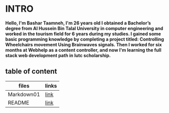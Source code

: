 # INTRO

**Hello, I'm Bashar Taamneh, I'm 26 years old
I obtained a Bachelor’s degree from Al Hussein Bin Talal University in computer engineering and worked in the tourism field for 6 years during my studies.
I gained some basic programming knowledge by completing a project titled: Controlling Wheelchairs movement Using Brainwaves signals.
Then I worked for six months at Webhelp as a content controller, and now I'm learning the full stack web development path in lutc scholarship.**


## table of content

| files       |         links        |
| ----------- | -------------------- |
| Markdown01  | [link](https://bashartaamneh.github.io/READING-NOTE/Read:%2001)   |
| README      | [link](https://bashartaamneh.github.io/READING-NOTE/)    |
